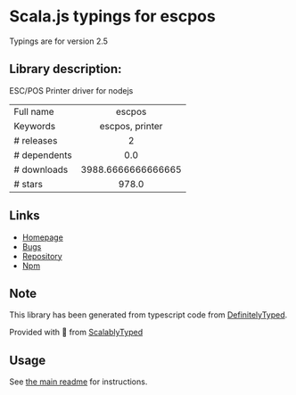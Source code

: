 
# Scala.js typings for escpos

Typings are for version 2.5

## Library description:
ESC/POS Printer driver for nodejs

|                    |                 |
| ------------------ | :-------------: |
| Full name          | escpos |
| Keywords           | escpos, printer |
| # releases         | 2 |
| # dependents       | 0.0 |
| # downloads        | 3988.6666666666665 |
| # stars            | 978.0 |

## Links
- [Homepage](https://github.com/song940/node-escpos#readme)
- [Bugs](https://github.com/song940/node-escpos/issues)
- [Repository](https://github.com/song940/node-escpos)
- [Npm](https://www.npmjs.com/package/escpos)
    


## Note
This library has been generated from typescript code from [DefinitelyTyped](https://definitelytyped.org).

Provided with :purple_heart: from [ScalablyTyped](https://github.com/oyvindberg/ScalablyTyped)

## Usage
See [the main readme](../../readme.md) for instructions.


